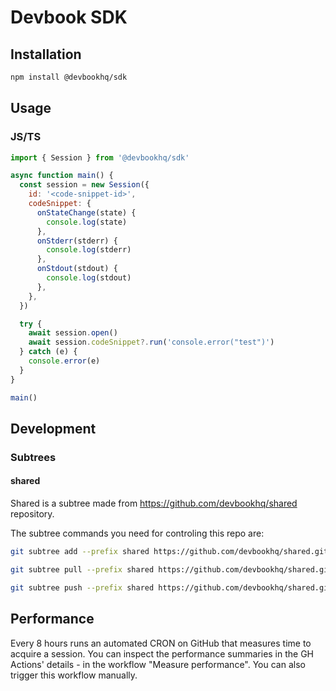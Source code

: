 # Devbook SDK

## Installation
```sh
npm install @devbookhq/sdk
```

## Usage

### JS/TS
```js
import { Session } from '@devbookhq/sdk'

async function main() {
  const session = new Session({
    id: '<code-snippet-id>',
    codeSnippet: {
      onStateChange(state) {
        console.log(state)
      },
      onStderr(stderr) {
        console.log(stderr)
      },
      onStdout(stdout) {
        console.log(stdout)
      },
    },
  })

  try {
    await session.open()
    await session.codeSnippet?.run('console.error("test")')
  } catch (e) {
    console.error(e)
  }
}

main()
```

## Development

### Subtrees

#### shared
Shared is a subtree made from https://github.com/devbookhq/shared repository.

The subtree commands you need for controling this repo are:
```bash
git subtree add --prefix shared https://github.com/devbookhq/shared.git master
```

```bash
git subtree pull --prefix shared https://github.com/devbookhq/shared.git master
```

```bash
git subtree push --prefix shared https://github.com/devbookhq/shared.git master
```

## Performance
Every 8 hours runs an automated CRON on GitHub that measures time to acquire a session. You can inspect the performance summaries in the GH Actions' details - in the workflow "Measure performance". 
You can also trigger this workflow manually.
